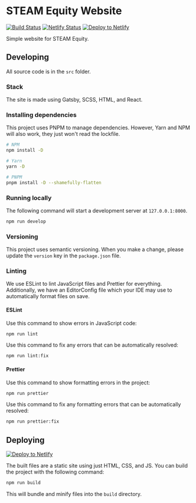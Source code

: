 # STEAM Equity Website

[![Build Status](https://github.com/pizzafox/steam-equity-website/workflows/Node.js%20CI/badge.svg)](https://github.com/pizzafox/steam-equity-website/actions)
[![Netlify Status](https://api.netlify.com/api/v1/badges/020ffcb2-c56d-4c05-9809-686bc99cbec5/deploy-status)](https://app.netlify.com/sites/steam-equity/deploys)
[![Deploy to Netlify](https://www.netlify.com/img/deploy/button.svg)](https://app.netlify.com/start/deploy?repository=https://github.com/pizzafox/steam-equity-website)

Simple website for STEAM Equity.

## Developing

All source code is in the `src` folder.

### Stack

The site is made using Gatsby, SCSS, HTML, and React.

### Installing dependencies

This project uses PNPM to manage dependencies.
However, Yarn and NPM will also work, they just won't read the lockfile.

```sh
# NPM
npm install -D

# Yarn
yarn -D

# PNPM
pnpm install -D --shamefully-flatten
```

### Running locally

The following command will start a development server at `127.0.0.1:8000`.

```sh
npm run develop
```

### Versioning

This project uses semantic versioning.
When you make a change, please update the `version` key in the `package.json` file.

### Linting

We use ESLint to lint JavaScript files and Prettier for everything.
Additionally, we have an EditorConfig file which your IDE may use to automatically format files on save.

#### ESLint

Use this command to show errors in JavaScript code:

```sh
npm run lint
```

Use this command to fix any errors that can be automatically resolved:

```sh
npm run lint:fix
```

#### Prettier

Use this command to show formatting errors in the project:

```sh
npm run prettier
```

Use this command to fix any formatting errors that can be automatically resolved:

```sh
npm run prettier:fix
```

## Deploying

[![Deploy to Netlify](https://www.netlify.com/img/deploy/button.svg)](https://app.netlify.com/start/deploy?repository=https://github.com/pizzafox/steam-equity-website)

The built files are a static site using just HTML, CSS, and JS.
You can build the project with the following command:

```sh
npm run build
```

This will bundle and minify files into the `build` directory.
